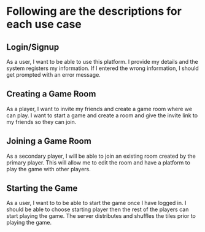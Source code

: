 # Following are the descriptions for each use case
## Login/Signup
As a user, I want to be able to use this platform. I provide my details and the system registers my information. If I entered the wrong information, I should get prompted with an error message.

## Creating a Game Room
As a player, I want to invite my friends and create a game room where we can play. I want to start a game and create a room and give the invite link to my friends so they can join.

## Joining a Game Room
As a secondary player, I will be able to join an existing room created by the primary player. This will allow me to edit the room and have a platform to play the game with other players.

## Starting the Game
As a user, I want to to be able to start the game once I have logged in. I should be able to choose starting player then the rest of the players can start playing the game. The server distributes and shuffles the tiles prior to playing the game.